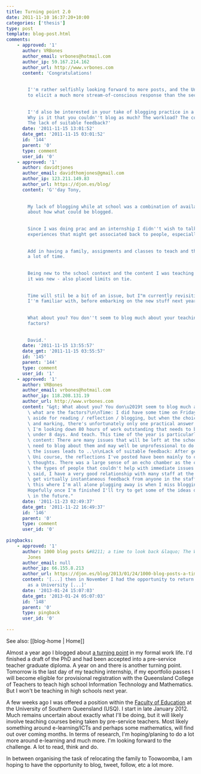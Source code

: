 ```yaml
---
title: Turning point 2.0
date: 2011-11-10 16:37:20+10:00
categories: ['thesis']
type: post
template: blog-post.html
comments:
    - approved: '1'
      author: VRBones
      author_email: vrbones@hotmail.com
      author_ip: 59.167.214.162
      author_url: http://www.vrbones.com
      content: 'Congratulations!
    
    
        I''m rather selfishly looking forward to more posts, and the Uni environment seemed
        to elicit a much more stream-of-conscious response than the secondary school sector.
    
    
        I''d also be interested in your take of blogging practice in a school environment.
        Why is it that you couldn''t blog as much? The workload? The covered content?
        The lack of suitable feedback?'
      date: '2011-11-15 13:01:52'
      date_gmt: '2011-11-15 03:01:52'
      id: '144'
      parent: '0'
      type: comment
      user_id: '0'
    - approved: '1'
      author: davidtjones
      author_email: davidthomjones@gmail.com
      author_ip: 123.211.149.83
      author_url: https://djon.es/blog/
      content: 'G''day Tony,
    
    
        My lack of blogging while at school was a combination of available time and uncertainty
        about how what could be blogged.
    
    
        Since I was doing prac and an internship I didn''t wish to talk too much about
        experiences that might get associated back to people, especially my mentor teachers.
    
    
        Add in having a family, assignments and classes to teach and that doesn''t leave
        a lot of time.
    
    
        Being new to the school context and the content I was teaching - which not difficult
        it was new - also placed limits on tie.
    
    
        Time will stil be a bit of an issue, but I"m currently revisiting a few things
        I''m familiar with, before embarking on the new stuff next year.
    
    
        What about you? You don''t seem to blog much about your teaching, what are the
        factors?
    
    
        David.'
      date: '2011-11-15 13:55:57'
      date_gmt: '2011-11-15 03:55:57'
      id: '145'
      parent: '144'
      type: comment
      user_id: '1'
    - approved: '1'
      author: VRBones
      author_email: vrbones@hotmail.com
      author_ip: 118.208.131.19
      author_url: http://www.vrbones.com
      content: "&gt; What about you? You don\u2019t seem to blog much about your teaching,\
        \ what are the factors?\n\nTime: I did have some time on Fridays that I had set\
        \ aside for reading / reflection / blogging, but when the choice is between reflecting\
        \ and marking, there's unfortunately only one practical answer.  As an example,\
        \ I'm looking down 80 hours of work outstanding that needs to be completed in\
        \ under 8 days. And teach. This time of the year is particularly bad.\n\nCovered\
        \ content: There are many issues that will be left at the school. There is no\
        \ need to blog about them and may well be unprofessional to do so. Generalising\
        \ the issues leads to ..\n\nLack of suitable feedback: After getting out of the\
        \ Uni course, the reflections I've posted have been mainly to organise external\
        \ thoughts. There was a large sense of an echo chamber as the ones blogging were\
        \ the types of people that couldn't help with immediate issues at school. That\
        \ said, I have a very good relationship with many staff at the school, and can\
        \ get virtually instantaneous feedback from anyone in the staffroom. Nights like\
        \ this where I'm all alone plugging away is when I miss blogging the most.\n\n\
        Hopefully once I'm finished I'll try to get some of the ideas down for me to remember\
        \ in the future."
      date: '2011-11-23 02:49:37'
      date_gmt: '2011-11-22 16:49:37'
      id: '146'
      parent: '0'
      type: comment
      user_id: '0'
    
pingbacks:
    - approved: '1'
      author: 1000 blog posts &#8211; a time to look back &laquo; The Weblog of (a) David
        Jones
      author_email: null
      author_ip: 66.155.8.213
      author_url: https://djon.es/blog/2013/01/24/1000-blog-posts-a-time-to-look-back/
      content: '[...] then in November I had the opportunity to return to &#8220;life&#8221;
        as a University [...]'
      date: '2013-01-24 15:07:03'
      date_gmt: '2013-01-24 05:07:03'
      id: '148'
      parent: '0'
      type: pingback
      user_id: '0'
    
---
```


See also: [[blog-home | Home]]

Almost a year ago I blogged about [a turning point](/blog2/2010/11/12/a-turning-point/) in my formal work life. I'd finished a draft of the PhD and had been accepted into a pre-service teacher graduate diploma. A year on and there is another turning point. Tomorrow is the last day of my teaching internship, if my eportfolio passes I will become eligible for provisional registration with the Queensland College of Teachers to teach high school Information Technology and Mathematics. But I won't be teaching in high schools next year.

A few weeks ago I was offered a position within the [Faculty of Education](http://www.usq.edu.au/education) at the University of Southern Queensland (USQ). I start in late January 2012. Much remains uncertain about exactly what I'll be doing, but it will likely involve teaching courses being taken by pre-service teachers. Most likely something around e-learning/ICTs and perhaps some mathematics, will find out over coming months. In terms of research, I'm hoping/planing to do a lot more around e-learning and much more. I'm looking forward to the challenge. A lot to read, think and do.

In between organising the task of relocating the family to Toowoomba, I am hoping to have the opportunity to blog, tweet, follow, etc a lot more.
